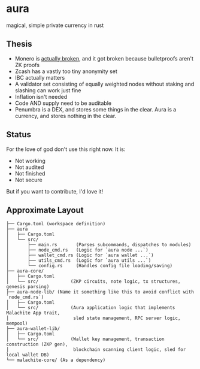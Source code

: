 # aura
magical, simple private currency in rust

## Thesis

* Monero is [actually broken](https://duke.hush.is/memos/6/), and it got broken because bulletproofs aren't ZK proofs
* Zcash has a vastly too tiny anonymity set
* IBC actually matters
* A validator set consisting of equally weighted nodes without staking and slashing can work just fine
* Inflation isn't needed
* Code AND supply need to be auditable
* Penumbra is a DEX, and stores some things in the clear.  Aura is a currency, and stores nothing in the clear.



## Status

For the love of god don't use this right now.  It is:

* Not working
* Not audited
* Not finished
* Not secure

But if you want to contribute, I'd love it!








## Approximate Layout

```
├── Cargo.toml (workspace definition)
├── aura
│   ├── Cargo.toml
│   └── src/
│       ├── main.rs       (Parses subcommands, dispatches to modules)
│       ├── node_cmd.rs   (Logic for `aura node ...`)
│       ├── wallet_cmd.rs (Logic for `aura wallet ...`)
│       ├── utils_cmd.rs  (Logic for `aura utils ...`)
│       └── config.rs     (Handles config file loading/saving)
├── aura-core/
│   ├── Cargo.toml
│   └── src/            (ZKP circuits, note logic, tx structures, genesis parsing)
├── aura-node-lib/ (Name it something like this to avoid conflict with `node_cmd.rs`)
│   ├── Cargo.toml
│   └── src/            (Aura application logic that implements Malachite App trait,
│                        sled state management, RPC server logic, mempool)
├── aura-wallet-lib/
│   ├── Cargo.toml
│   └── src/            (Wallet key management, transaction construction (ZKP gen),
│                        blockchain scanning client logic, sled for local wallet DB)
└── malachite-core/ (As a dependency)
```
